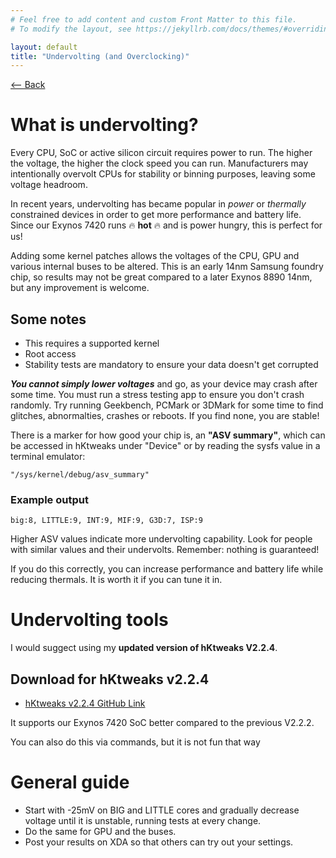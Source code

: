 ```yaml
---
# Feel free to add content and custom Front Matter to this file.
# To modify the layout, see https://jekyllrb.com/docs/themes/#overriding-theme-defaults

layout: default
title: "Undervolting (and Overclocking)"
---
```

[ <-- Back](../)

# What is undervolting?
Every CPU, SoC or active silicon circuit requires power to run. The higher the voltage, the higher the clock speed you can run. Manufacturers may intentionally overvolt CPUs for stability or binning purposes, leaving some voltage headroom.

In recent years, undervolting has became popular in _power_ or _thermally_ constrained devices in order to get more performance and battery life. Since our Exynos 7420 runs 🔥 **hot** 🔥 and is power hungry, this is perfect for us!

Adding some kernel patches allows the voltages of the CPU, GPU and various internal buses to be altered. This is an early 14nm Samsung foundry chip, so results may not be great compared to a later Exynos 8890 14nm, but any improvement is welcome.

## Some notes
- This requires a supported kernel
- Root access
- Stability tests are mandatory to ensure your data doesn't get corrupted

_**You cannot simply lower voltages**_ and go, as your device may crash after some time. You must run a stress testing app to ensure you don't crash randomly. Try running Geekbench, PCMark or 3DMark for some time to find glitches, abnormalties, crashes or reboots. If you find none, you are stable!

There is a marker for how good your chip is, an **"ASV summary"**, which can be accessed in hKtweaks under "Device" or by reading the sysfs value in a terminal emulator:

``
"/sys/kernel/debug/asv_summary"
``

### Example output
``
big:8, LITTLE:9, INT:9, MIF:9, G3D:7, ISP:9
``

Higher ASV values indicate more undervolting capability. Look for people with similar values and their undervolts. Remember: nothing is guaranteed!

If you do this correctly, you can increase performance and battery life while reducing thermals. It is worth it if you can tune it in. 

# Undervolting tools
I would suggect using my **updated version of hKtweaks V2.2.4**. 

## Download for hKtweaks v2.2.4
- [hKtweaks v2.2.4 GitHub Link](https://github.com/fakemanoan/hKtweaks/releases/download/v2.2.4/hKtweaks_v2.2.4.apk/)

It supports our Exynos 7420 SoC better compared to the previous V2.2.2.  

You can also do this via commands, but it is not fun that way

# General guide
- Start with -25mV on BIG and LITTLE cores and gradually decrease voltage until it is unstable, running tests at every change.
- Do the same for GPU and the buses.
- Post your results on XDA so that others can try out your settings.